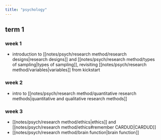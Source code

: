 ```yaml
---
title: "psychology"
---
```

## term 1
### week 1
- introduction to [[notes/psych/research method/research designs|research designs]] and [[notes/psych/research method/types of sampling|types of sampling]], revisiting [[notes/psych/research method/variables|variables]] from kickstart
### week 2
- intro to [[notes/psych/research method/quantitative research methods|quantitative and qualitative research methods]]

### week 3
- [[notes/psych/research method/ethics|ethics]] and [[notes/psych/research method/ethics#remember CARDUD|CARDUD]] 
- [[notes/psych/research method/brain function|brain function]] 